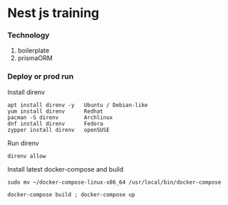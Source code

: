 # Nest js training

### Technology 

1) boilerplate
2) prismaORM

### Deploy or prod run

Install direnv

```
apt install direnv -y   Ubuntu / Debian-like  
yum install direnv      Redhat  
pacman -S direnv        Archlinux  
dnf install direnv      Fedora  
zypper install direnv   openSUSE  
```

Run direnv

``` direnv allow ```  

Install latest docker-compose and build  

``` sudo mv ~/docker-compose-linux-x86_64 /usr/local/bin/docker-compose ```  

``` docker-compose build ; docker-compose up  ```  
